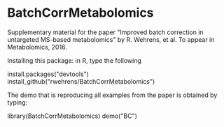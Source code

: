 # BatchCorrMetabolomics
Supplementary material for the paper "Improved batch correction in
untargeted MS-based metabolomics" by R. Wehrens, et al. To appear in
Metabolomics, 2016.

Installing this package: in R, type the following

install.packages("devtools")
install_github("rwehrens/BatchCorrMetabolomics")

The demo that is reproducing all examples from the paper is obtained
by typing:

library(BatchCorrMetabolomics)
demo("BC")

